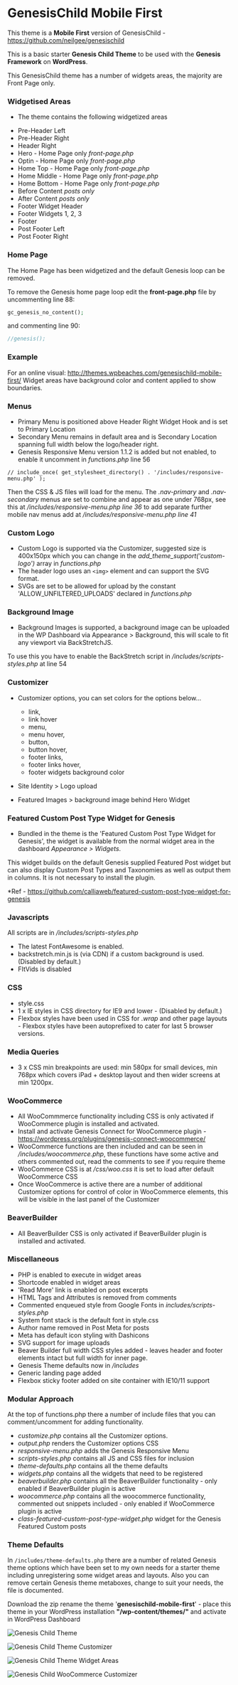 # GenesisChild Mobile First

This theme is a **Mobile First** version of GenesisChild - https://github.com/neilgee/genesischild

This is a basic starter **Genesis Child Theme** to be used with the **Genesis Framework** on **WordPress**.

This GenesisChild theme has a number of widgets areas, the majority are Front Page only.

### Widgetised Areas
- The theme contains the following widgetized areas
* Pre-Header Left
* Pre-Header Right
* Header Right
* Hero - Home Page only *front-page.php*
* Optin - Home Page only *front-page.php*
* Home Top - Home Page only *front-page.php*
* Home Middle - Home Page only *front-page.php*
* Home Bottom - Home Page only *front-page.php*
* Before Content *posts only*
* After Content *posts only*
* Footer Widget Header
* Footer Widgets 1, 2, 3
* Footer
* Post Footer Left
* Post Footer Right

### Home Page
The Home Page has been widgetized and the default Genesis loop can be removed.


To remove the Genesis home page loop edit the **front-page.php** file by uncommenting line 88:
```php
gc_genesis_no_content();
```

and commenting line 90:
```php
//genesis();
```

### Example
For an online visual:
http://themes.wpbeaches.com/genesischild-mobile-first/
Widget areas have background color and content applied to show boundaries.

### Menus
- Primary Menu is positioned above Header Right Widget Hook and is set to Primary Location
- Secondary Menu remains in default area and is Secondary Location spanning full width below the logo/header right.
- Genesis Responsive Menu version 1.1.2 is added but not enabled, to enable it uncomment in *functions.php* line 56

```
// include_once( get_stylesheet_directory() . '/includes/responsive-menu.php' );
```
Then the CSS & JS files will load for the menu.
The *.nav-primary* and *.nav-secondary* menus are set to combine and appear as one under 768px, see this at */includes/responsive-menu.php line 36* to add separate further mobile nav menus add at */includes/responsive-menu.php line 41*

### Custom Logo
- Custom Logo is supported via the Customizer, suggested size is 400x150px which you can change in the *add_theme_support('custom-logo')* array in *functions.php*
- The header logo  uses an `<img>` element and can support the SVG format.
- SVGs are set to be allowed for upload by the constant 'ALLOW_UNFILTERED_UPLOADS' declared in *functions.php*

### Background Image
- Background Images is supported, a background image can be uploaded in the WP Dashboard via Appearance > Background, this will scale to fit any viewport via BackStretchJS.

To use this you have to enable the BackStretch script in */includes/scripts-styles.php* at line 54

### Customizer
- Customizer options, you can set colors for the options below...
  - link,
  - link hover
  - menu,
  - menu hover,
  - button,
  - button hover,
  - footer links,
  - footer links hover,
  - footer widgets background color

- Site Identity > Logo upload
- Featured Images > background image behind Hero Widget

### Featured Custom Post Type Widget for Genesis
- Bundled in the theme is the 'Featured Custom Post Type Widget for Genesis', the widget is available from the normal widget area in the dashboard *Appearance > Widgets*.

This widget builds on the default Genesis supplied Featured Post widget but can also display Custom Post Types and Taxonomies as well as output them in columns. It is not necessary to install the plugin.

*Ref - https://github.com/calliaweb/featured-custom-post-type-widget-for-genesis


### Javascripts
All scripts are in */includes/scripts-styles.php*
- The latest FontAwesome is enabled.
- backstretch.min.js is (via CDN) if a custom background is used. (Disabled by default.)
- FItVids is disabled

### CSS
- style.css
- 1 x IE styles in CSS directory for IE9 and lower - (Disabled by default.)
- Flexbox styles have been used in CSS for *.wrap* and other page layouts - Flexbox styles have been autoprefixed to cater for last 5 browser versions.

### Media Queries
- 3 x CSS min breakpoints are used: min 580px for small devices, min 768px which covers iPad + desktop layout and then wider screens at min 1200px.

### WooCommerce
- All WooCommmerce functionality including CSS is only activated if WooCommerce plugin is installed and activated.
- Install and activate Genesis Connect for WooCommerce plugin - https://wordpress.org/plugins/genesis-connect-woocommerce/
- WooCommerce functions are then included and can be seen in */includes/woocommerce.php*, these functions have some active and others commented out, read the comments to see if you require theme
- WooCommerce CSS is at */css/woo.css* it is set to load after default WooCommerce CSS
- Once WooCommerce is active there are a number of additional Customizer options for control of color in WooCommerce elements, this will be visible in the last panel of the Customizer

### BeaverBuilder
- All BeaverBuilder CSS is only activated if BeaverBuilder plugin is installed and activated.

### Miscellaneous
- PHP is enabled to execute in widget areas
- Shortcode enabled in widget areas
- 'Read More' link is enabled on post excerpts
- HTML Tags and Attributes is removed from comments
- Commented enqueued style from Google Fonts in *includes/scripts-styles.php*
- System font stack is the default font in style.css
- Author name removed in Post Meta for posts
- Meta has default icon styling with Dashicons
- SVG support for image uploads
- Beaver Builder full width CSS styles added - leaves header and footer elements intact but full width for inner page.
- Genesis Theme defaults now in */includes*
- Generic landing page added
- Flexbox sticky footer added on site container with IE10/11 support

### Modular Approach
At the top of functions.php there a number of include files that you can comment/uncomment for adding functionality.
- *customize.php* contains all the Customizer options.
- *output.php* renders the Customizer options CSS
- *responsive-menu.php* adds the Genesis Responsive Menu
- *scripts-styles.php* contains all JS and CSS files for inclusion
- *theme-defaults.php* contains all the theme defaults
- *widgets.php* contains all the widgets that need to be registered
- *beaverbuilder.php* contains all the BeaverBuilder functionality - only enabled if BeaverBuilder plugin is active
- *woocommerce.php* contains all the woocommerce functionality, commented out snippets included - only enabled if WooCommerce plugin is active
- *class-featured-custom-post-type-widget.php* widget for the Genesis Featured Custom posts

### Theme Defaults
In `/includes/theme-defaults.php` there are a number of related Genesis theme options which have been set to my own needs for a starter theme including unregistering some widget areas and layouts.
Also you can remove certain Genesis theme metaboxes, change to suit your needs, the file is documented.

Download the zip rename the theme '**genesischild-mobile-first**' - place this theme in your WordPress installation **"/wp-content/themes/"** and activate in WordPress Dashboard

![Genesis Child Theme](http://wpbeaches.com/images/gcmf-screen.png)

![Genesis Child Theme Customizer](https://wpbeaches.com/images/gc-customizer.png)

![Genesis Child Theme Widget Areas](https://wpbeaches.com/images/gc-screen-widgets.png)

![Genesis Child WooCommerce Customizer](https://wpbeaches.com/images/woocommerce-customizer.png)
